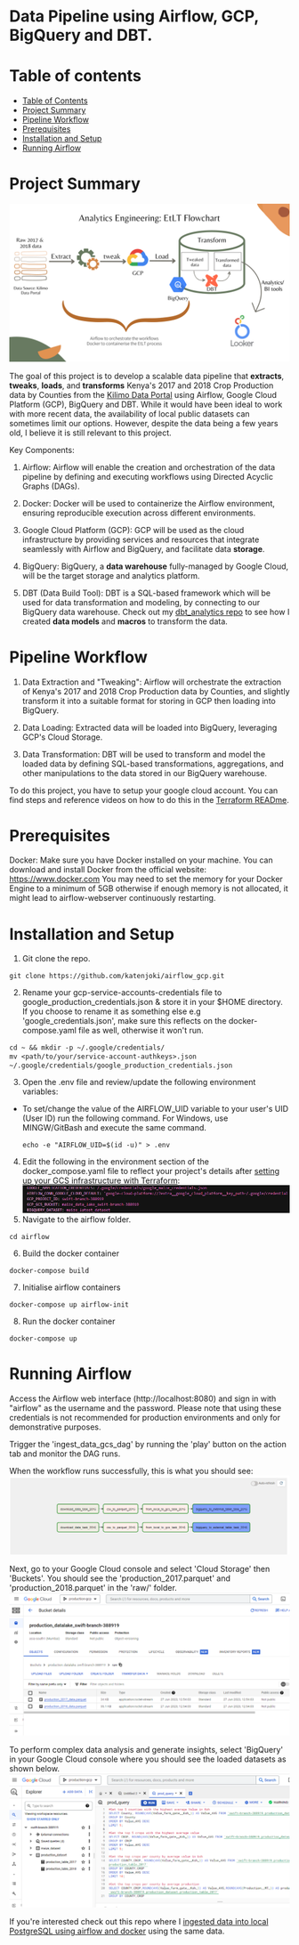 #  Data Pipeline using Airflow, GCP, BigQuery and DBT.

# Table of contents

- [Table of Contents](#Table-Of-Contents)
- [Project Summary](#project-summary)
- [Pipeline Workflow](#pipeline-workflow)
- [Prerequisites](#prerequisites)
- [Installation and Setup](#installation-and-setup)
- [Running Airflow](#running-airflow)

# Project Summary
![flowchart.png](assets/flowchart.png) 

The goal of this project is to develop a scalable data pipeline that **extracts**, **tweaks**, **loads**, and **transforms** Kenya's 2017 and 2018 Crop Production data by Counties from the [Kilimo Data Portal](http://kilimodata.org/dataset/kenya-maize-production-by-counties/resource/63fa57a5-a7c2-40e1-a728-f9546fa383ef) using Airflow, Google Cloud Platform (GCP), BigQuery and DBT.
While it would have been ideal to work with more recent data, the availability of local public datasets can sometimes limit our options. However, despite the data being a few years old, I believe it is still relevant to this project.

Key Components:

1. Airflow: Airflow will enable the creation and orchestration of the data pipeline by defining and executing workflows using Directed Acyclic Graphs (DAGs).

2. Docker: Docker will be used to containerize the Airflow environment, ensuring reproducible execution across different environments.

3. Google Cloud Platform (GCP): GCP will be used as the cloud infrastructure by providing services and resources that integrate seamlessly with Airflow and BigQuery, and facilitate data **storage**.

4. BigQuery: BigQuery, a **data warehouse** fully-managed by Google Cloud, will be the target storage and analytics platform. 

5. DBT (Data Build Tool): DBT is a SQL-based framework which will be used for data transformation and modeling, by connecting to our BigQuery data warehouse. Check out my [dbt_analytics repo](https://github.com/katenjoki/dbt_analytics/tree/master) to see how I created **data models** and **macros** to transform the data. 

# Pipeline Workflow

1. Data Extraction and "Tweaking": Airflow will orchestrate the extraction of Kenya's 2017 and 2018 Crop Production data by Counties, and slightly transform it into a suitable format for storing in GCP then loading into BigQuery.

2. Data Loading: Extracted data will be loaded into BigQuery, leveraging GCP's Cloud Storage.

3. Data Transformation: DBT will be used to transform and model the loaded data by defining SQL-based transformations, aggregations, and other manipulations to the data stored in our BigQuery warehouse.

To do this project, you have to setup your google cloud account. You can find steps and reference videos on how to do this in the [Terraform READme](airflow_gcp/GCP_Terraform/terraform/README.md).

# Prerequisites
Docker: Make sure you have Docker installed on your machine. You can download and install Docker from the official website: https://www.docker.com
You may need to set the memory for your Docker Engine to a minimum of 5GB otherwise if enough memory is not allocated, it might lead to airflow-webserver continuously restarting.

# Installation and Setup
1. Git clone the repo.
```
git clone https://github.com/katenjoki/airflow_gcp.git
```
2. Rename your gcp-service-accounts-credentials file to google_production_credentials.json & store it in your $HOME directory. 
If you choose to rename it as something else e.g 'google_credentials.json', make sure this reflects on the docker-compose.yaml file as well, otherwise it won't run.
```
cd ~ && mkdir -p ~/.google/credentials/
mv <path/to/your/service-account-authkeys>.json ~/.google/credentials/google_production_credentials.json
```
3. Open the .env file and review/update the following environment variables: <br>
* To set/change the value of the AIRFLOW_UID variable to your user's UID (User ID) run the following command. For Windows, use MINGW/GitBash and execute the same command.
    ```
    echo -e "AIRFLOW_UID=$(id -u)" > .env
    ```

4. Edit the following in the environment section of the docker_compose.yaml file to reflect your project's details after [setting up your GCS infrastructure with Terraform](GCP_Terraform/terraform/README.md):
![environment](assets/environment.PNG)
5. Navigate to the airflow folder.
```
cd airflow
```
6. Build the docker container
```
docker-compose build
```
7. Initialise airflow containers
```
docker-compose up airflow-init
```
8. Run the docker container
```
docker-compose up
```

# Running Airflow
Access the Airflow web interface (http://localhost:8080) and sign in with "airflow" as the username and the password. Please note that using these credentials is not recommended for production environments and only for demonstrative purposes.

Trigger the 'ingest_data_gcs_dag' by running the 'play' button on the action tab and monitor the DAG runs.

When the workflow runs successfully, this is what you should see:
![airflow](assets/airflow.PNG)

Next, go to your Google Cloud console and select 'Cloud Storage' then 'Buckets'.
You should see the 'production_2017.parquet' and 'production_2018.parquet' in the 'raw/' folder.
![cloud_storage](assets/cloud_storage.PNG)

To perform complex data analysis and generate insights, select 'BigQuery' in your Google Cloud console where you should see the loaded datasets as shown below.
![big_query](assets/bq.PNG)


If you're interested check out this repo where I [ingested data into local PostgreSQL using airflow and docker](https://github.com/katenjoki/postgresql_airflow/tree/master) using the same data.
